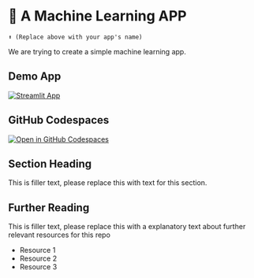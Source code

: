 # 🎁 A Machine Learning APP
```
⬆️ (Replace above with your app's name)
```

We are trying to create a simple machine learning app.

## Demo App

[![Streamlit App](https://static.streamlit.io/badges/streamlit_badge_black_white.svg)](https://rs-mla.streamlit.app/)

## GitHub Codespaces

[![Open in GitHub Codespaces](https://github.com/codespaces/badge.svg)](https://codespaces.new/streamlit/app-starter-kit?quickstart=1)

## Section Heading

This is filler text, please replace this with text for this section.

## Further Reading

This is filler text, please replace this with a explanatory text about further relevant resources for this repo
- Resource 1
- Resource 2
- Resource 3
